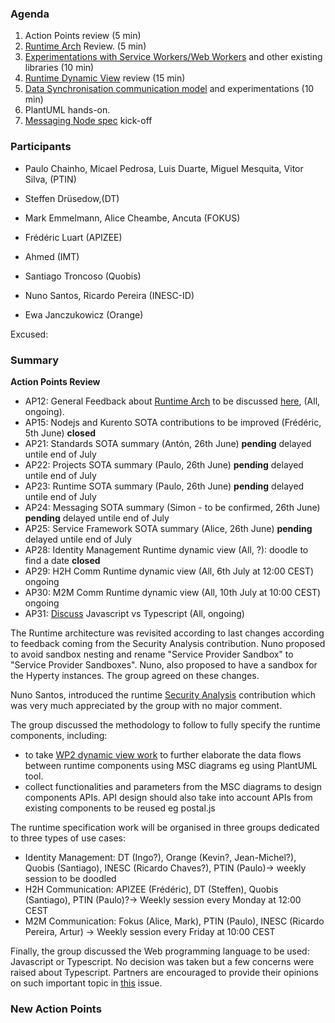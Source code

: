 ### Agenda

1. Action Points review (5 min)
1. [Runtime Arch](../specs/runtime/runtime-architecture.md) Review. (5 min)
2. [Experimentations with Service Workers/Web Workers](../../tests/workers/readme.md) and other existing libraries (10 min)
1. [Runtime Dynamic View](../specs/runtime/readme.md) review (15 min)
1. [Data Synchronisation communication model](../specs/runtime/data-synch-model.md) and experimentations (10 min)
1. PlantUML hands-on.
1. [Messaging Node spec](../specs/msg-node/readme.md) kick-off


### Participants

* Paulo Chainho, Micael Pedrosa, Luis Duarte, Miguel Mesquita, Vitor Silva,  (PTIN)
* Steffen Drüsedow,(DT)
* Mark Emmelmann, Alice Cheambe, Ancuta (FOKUS)
* Frédéric Luart (APIZEE)
* Ahmed (IMT)
* Santiago Troncoso (Quobis)

* Nuno Santos, Ricardo Pereira (INESC-ID)
* Ewa Janczukowicz (Orange)

Excused:

### Summary


**Action Points Review**
* AP12: General Feedback about [Runtime Arch](../specs/runtime/runtime-architecture.md) to be discussed [here](https://github.com/reTHINK-project/core-framework/issues/41), (All, ongoing).
* AP15: Nodejs and Kurento SOTA contributions to be improved (Frédéric, 5th June) **closed** 
* AP21: Standards SOTA summary (Antón, 26th June) **pending** delayed untile end of July
* AP22: Projects SOTA summary (Paulo, 26th June) **pending** delayed untile end of July
* AP23: Runtime SOTA summary (Paulo, 26th June) **pending** delayed untile end of July
* AP24: Messaging SOTA summary (Simon - to be confirmed, 26th June) **pending** delayed untile end of July
* AP25: Service Framework SOTA summary (Alice, 26th June) **pending** delayed untile end of July
* AP28: Identity Management Runtime dynamic view (All, ?): doodle to find a date **closed**
* AP29: H2H Comm Runtime dynamic view (All, 6th July at 12:00 CEST) ongoing
* AP30: M2M Comm Runtime dynamic view (All, 10th July at 10:00 CEST) ongoing
* AP31: [Discuss](https://github.com/reTHINK-project/core-framework/issues/46) Javascript vs Typescript (All, ongoing)
 


The Runtime architecture was revisited according to last changes according to feedback coming from the Security Analysis contribution. Nuno proposed to avoid sandbox nesting and rename "Service Provider Sandbox" to "Service Provider Sandboxes". Nuno, also proposed to have a sandbox for the Hyperty instances. The group agreed on these changes.

Nuno Santos, introduced the runtime [Security Analysis](../specs/runtime/securityanalysis.md) contribution which was very much appreciated by the group with no major comment.

The group discussed the methodology to follow to fully specify the runtime components, including:
- to take [WP2 dynamic view work](https://github.com/reTHINK-project/architecture/tree/master/docs/dynamic-view) to further elaborate the data flows between runtime components using MSC diagrams eg using PlantUML tool.
- collect functionalities and parameters from the MSC diagrams to design components APIs. API design should also take into account APIs from existing components to be reused eg postal.js

The runtime specification work will be organised in three groups dedicated to three types of use cases:

* Identity Management: DT (Ingo?), Orange (Kevin?, Jean-Michel?), Quobis (Santiago), INESC (Ricardo Chaves?), PTIN (Paulo)-> weekly session to be doodled
* H2H Communication: APIZEE (Frédéric), DT (Steffen), Quobis (Santiago), PTIN (Paulo)?-> Weekly session every Monday at 12:00 CEST
* M2M Communication: Fokus (Alice, Mark), PTIN (Paulo), INESC (Ricardo Pereira, Artur) -> Weekly session every Friday at 10:00 CEST

Finally, the group discussed the Web programming language to be used: Javascript or Typescript. No decision was taken but a few concerns were raised about Typescript. Partners are encouraged to provide their opinions on such important topic in [this](https://github.com/reTHINK-project/core-framework/issues/46) issue.


### New Action Points




